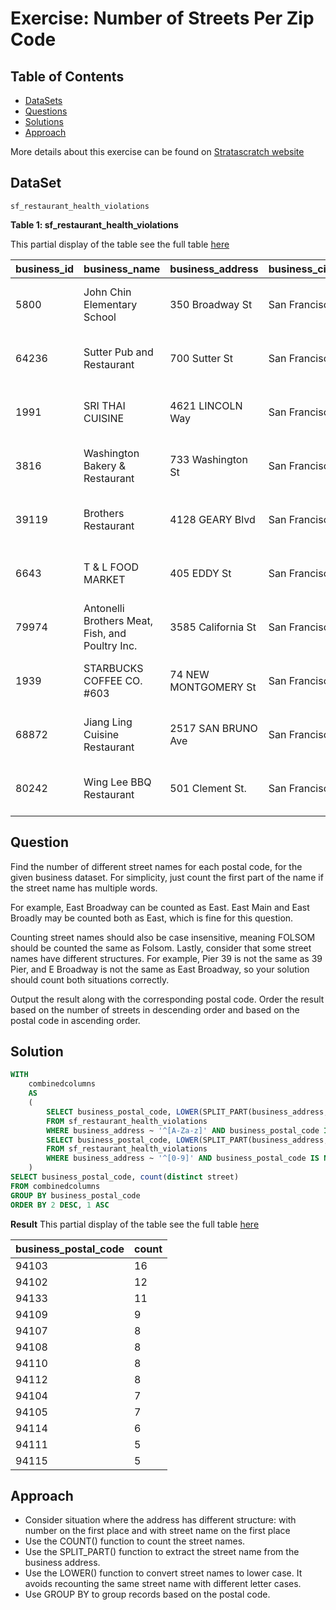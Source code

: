 # Exercise: Number of Streets Per Zip Code

## Table of Contents

- [DataSets](https://github.com/mukaruernest/StratascratchExercises/tree/master/Bikes%20Last%20Used#dataset)
- [Questions](https://github.com/mukaruernest/StratascratchExercises/tree/master/Bikes%20Last%20Used#question)
- [Solutions](https://github.com/mukaruernest/StratascratchExercises/tree/master/Bikes%20Last%20Used#solution)
- [Approach]()


More details about this exercise can be found on [Stratascratch website](https://platform.stratascratch.com/coding-question?id=10182)

## DataSet

`sf_restaurant_health_violations`

**Table 1: sf_restaurant_health_violations**

This partial display of the table see the full table [here](https://platform.stratascratch.com/coding-question/output-preview)
<html><body>
<!--StartFragment-->

business_id | business_name | business_address | business_city | business_state | business_postal_code | business_latitude | business_longitude | business_location | business_phone_number | inspection_id | inspection_date | inspection_score | inspection_type | violation_id | violation_description | risk_category
-- | -- | -- | -- | -- | -- | -- | -- | -- | -- | -- | -- | -- | -- | -- | -- | --
5800 | John Chin Elementary School | 350 Broadway St | San Francisco | CA | 94133 | 37.798 | -122.403 | {'longitude':  '-122.403154', 'needs_recoding': False, 'latitude': '37.798358',  'human_address': '{"address":"","city":"","state":"","zip":""}'} |   | 5800_20171017 | 2017-10-17 | 98 | Routine - Unscheduled | 5800_20171017_103149 | Wiping cloths not clean or properly stored or inadequate sanitizer | Low Risk
64236 | Sutter Pub and Restaurant | 700 Sutter St | San Francisco | CA | 94102 | 37.789 | -122.412 | {'longitude':  '-122.41188', 'needs_recoding': False, 'latitude': '37.78881',  'human_address': '{"address":"","city":"","state":"","zip":""}'} |   | 64236_20170725 | 2017-07-25 | 88 | Routine - Unscheduled | 64236_20170725_103133 | Foods not protected from contamination | Moderate Risk
1991 | SRI THAI CUISINE | 4621 LINCOLN Way | San Francisco | CA | 94122 | 37.764 | -122.508 | {'longitude':  '-122.507779', 'needs_recoding': False, 'latitude': '37.764073',  'human_address': '{"address":"","city":"","state":"","zip":""}'} |   | 1991_20171129 | 2017-11-29 | 86 | Routine - Unscheduled | 1991_20171129_103139 | Improper food storage | Low Risk
3816 | Washington Bakery & Restaurant | 733 Washington St | San Francisco | CA | 94108 | 37.795 | -122.406 | {'longitude':  '-122.405845', 'needs_recoding': False, 'latitude': '37.795174',  'human_address': '{"address":"","city":"","state":"","zip":""}'} |   | 3816_20160728 | 2016-07-28 | 67 | Routine - Unscheduled | 3816_20160728_103108 | Contaminated or adulterated food | High Risk
39119 | Brothers Restaurant | 4128 GEARY Blvd | San Francisco | CA | 94118 | 37.781 | -122.464 | {'longitude':  '-122.463762', 'needs_recoding': False, 'latitude': '37.781148',  'human_address': '{"address":"","city":"","state":"","zip":""}'} |   | 39119_20160718 | 2016-07-18 | 79 | Routine - Unscheduled | 39119_20160718_103133 | Foods not protected from contamination | Moderate Risk
6643 | T & L FOOD MARKET | 405 EDDY St | San Francisco | CA | 94109 | 37.784 | -122.414 | {'longitude':  '-122.414341', 'needs_recoding': False, 'latitude': '37.783661',  'human_address': '{"address":"","city":"","state":"","zip":""}'} |   | 6643_20160609 | 2016-06-09 | 69 | Routine - Unscheduled | 6643_20160609_103102 | Unclean hands or improper use of gloves | High Risk
79974 | Antonelli Brothers Meat, Fish, and Poultry Inc. | 3585 California St | San Francisco | CA | 94118 |   |   |   | 14155757413 | 79974_20161017 | 2016-10-17 | 94 | Routine - Unscheduled | 79974_20161017_103161 | Low risk vermin infestation | Low Risk
1939 | STARBUCKS COFFEE CO. #603 | 74 NEW MONTGOMERY St | San Francisco | CA | 94105 | 37.788 | -122.401 | {'longitude':  '-122.400998', 'needs_recoding': False, 'latitude': '37.787838',  'human_address': '{"address":"","city":"","state":"","zip":""}'} |   | 1939_20161214 | 2016-12-14 | 98 | Routine - Unscheduled | 1939_20161214_103154 | Unclean or degraded floors walls or ceilings | Low Risk
68872 | Jiang Ling Cuisine Restaurant | 2517 SAN BRUNO Ave | San Francisco | CA | 94134 | 37.73 | -122.405 | {'longitude':  '-122.404526', 'needs_recoding': False, 'latitude': '37.729985',  'human_address': '{"address":"","city":"","state":"","zip":""}'} |   | 68872_20171212 | 2017-12-12 | 72 | Routine - Unscheduled | 68872_20171212_103105 | Improper cooling methods | High Risk
80242 | Wing Lee BBQ Restaurant | 501 Clement St. | San Francisco | CA | 94118 |   |   |   |   | 80242_20160509 | 2016-05-09 | 78 | Routine - Unscheduled | 80242_20160509_103149 | Wiping cloths not clean or properly stored or inadequate sanitizer | Low Risk

<!--EndFragment-->
</body>
</html>

## Question 

Find the number of different street names for each postal code, for the given business dataset. For simplicity, just count the first part of the name if the street name has multiple words. 

For example, East Broadway can be counted as East. East Main and East Broadly may be counted both as East, which is fine for this question. 

Counting street names should also be case insensitive, meaning FOLSOM should be counted the same as Folsom. Lastly, consider that some street names have different structures. For example, Pier 39 is not the same as 39 Pier, and E Broadway is not the same as East Broadway, so your solution should count both situations correctly.

Output the result along with the corresponding postal code. Order the result based on the number of streets in descending order and based on the postal code in ascending order.

## Solution

``` SQL
WITH
    combinedcolumns
    AS
    (
        SELECT business_postal_code, LOWER(SPLIT_PART(business_address, ' ', 1 )) street
        FROM sf_restaurant_health_violations
        WHERE business_address ~ '^[A-Za-z]' AND business_postal_code IS NOT NULL UNION ALL
        SELECT business_postal_code, LOWER(SPLIT_PART(business_address, ' ', 2)) street
        FROM sf_restaurant_health_violations
        WHERE business_address ~ '^[0-9]' AND business_postal_code IS NOT NULL
    )
SELECT business_postal_code, count(distinct street)
FROM combinedcolumns
GROUP BY business_postal_code
ORDER BY 2 DESC, 1 ASC
```

**Result**
This partial display of the table see the full table [here](https://platform.stratascratch.com/coding-question/output-preview)

<html><body>
<!--StartFragment-->

business_postal_code | count
-- | --
94103 | 16
94102 | 12
94133 | 11
94109 | 9
94107 | 8
94108 | 8
94110 | 8
94112 | 8
94104 | 7
94105 | 7
94114 | 6
94111 | 5
94115 | 5

<!--EndFragment-->
</body>
</html>

## Approach

- Consider situation where the address has different structure: with number on the first place and with street name on the first place
- Use the COUNT() function to count the street names.
- Use the SPLIT_PART() function to extract the street name from the business address.
- Use the LOWER() function to convert street names to lower case. It avoids recounting the same street name with different letter cases.
- Use GROUP BY to group records based on the postal code.


